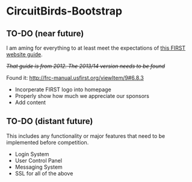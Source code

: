 CircuitBirds-Bootstrap
======================
TO-DO (near future)
---------------------
I am aming for everything to at least meet the expectations of [this FIRST website guide](http://www.usfirst.org/sites/default/files/uploadedFiles/Robotics_Programs/FRC/Game_and_Season__Info/2012_Assets/2012%20website%20criteria%20section%20of%20team%20manual.pdf).

~~*That guide is from 2012. The 2013/14 version needs to be found*~~ 

Found it: http://frc-manual.usfirst.org/viewItem/9#6.8.3

* Incorperate FIRST logo into homepage
* Properly show how much we appreciate our sponsors
* Add content

TO-DO (distant future)
---------------------
This includes any functionality or major features that need to be implemented before competition.

* Login System
* User Control Panel
* Messaging System
* SSL for all of the above
